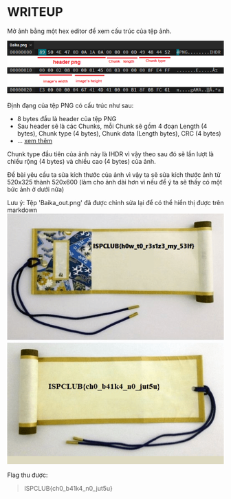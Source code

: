 # WRITEUP

Mở ảnh bằng một hex editor để xem cấu trúc của tệp ảnh.

![](solve/Baika_format.png)

Định đạng của tệp PNG có cấu trúc như sau:
- 8 bytes đầu là header của tệp PNG
- Sau header sẽ là các Chunks, mỗi Chunk sẽ gồm 4 đoạn Length (4 bytes), Chunk type (4 bytes), Chunk data (Length bytes), CRC (4 bytes)
- ... [xem thêm](https://en.wikipedia.org/wiki/Portable_Network_Graphics#File_format)

Chunk type đầu tiên của ảnh này là IHDR vì vậy theo sau đó sẽ lần lượt là chiều rộng (4 bytes) và chiều cao (4 bytes) của ảnh.

Đề bài yêu cầu ta sửa kích thước của ảnh vì vậy ta sẽ sửa kích thước ảnh từ 520x325 thành 520x600 (làm cho ảnh dài hơn vì nếu để ý ta sẽ thấy có một bức ảnh ở dưới nữa)

Lưu ý: Tệp 'Baika_out.png' đã được chỉnh sửa lại để có thể hiển thị được trên markdown
![](solve/Baika_out.png)

Flag thu được:
> ISPCLUB{ch0_b41k4_n0_jut5u}
